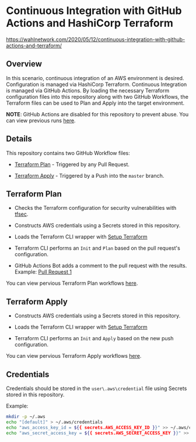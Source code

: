 # Continuous Integration with GitHub Actions and HashiCorp Terraform

https://wahlnetwork.com/2020/05/12/continuous-integration-with-github-actions-and-terraform/

## Overview

In this scenario, continuous integration of an AWS environment is desired. Configuration is managed via HashiCorp Terraform. Continuous Integration is managed via GitHub Actions. By loading the necessary Terraform configuration files into this repository along with two GitHub Workflows, the Terraform files can be used to Plan and Apply into the target environment.

**NOTE**: GitHub Actions are disabled for this repository to prevent abuse. You can view previous runs [here](/actions).

## Details

This repository contains two GitHub Workflow files:

* [Terraform Plan](/.github/workflows/tf-plan.yml) - Triggered by any Pull Request.

* [Terraform Apply](/.github/workflows/tf-apply.yml) - Triggered by a Push into the `master` branch.

## Terraform Plan

* Checks the Terraform configuration for security vulnerabilities with [tfsec](https://github.com/liamg/tfsec).

* Constructs AWS credentials using a Secrets stored in this repository.

* Loads the Terraform CLI wrapper with [Setup Terraform](https://github.com/marketplace/actions/hashicorp-setup-terraform)

* Terraform CLI performs an `Init` and `Plan` based on the pull request's configuration.

* GitHub Actions Bot adds a comment to the pull request with the results. Example: [Pull Request 1](https://github.com/WahlNetwork/github-action-terraform/pull/1)

You can view pervious Terraform Plan workflows [here](https://github.com/WahlNetwork/github-action-terraform/actions?query=workflow%3A%22Terraform+Plan%22).

## Terraform Apply

* Constructs AWS credentials using a Secrets stored in this repository.

* Loads the Terraform CLI wrapper with [Setup Terraform](https://github.com/marketplace/actions/hashicorp-setup-terraform)

* Terraform CLI performs an `Init` and `Apply` based on the new push configuration.

You can view pervious Terraform Apply workflows [here](https://github.com/WahlNetwork/github-action-terraform/actions?query=workflow%3A%22Terraform+Apply%22).

## Credentials

Credentials should be stored in the `user\.aws\credential` file using Secrets stored in this repository.

Example:

```bash
mkdir -p ~/.aws
echo "[default]" > ~/.aws/credentials
echo "aws_access_key_id = ${{ secrets.AWS_ACCESS_KEY_ID }}" >> ~/.aws/credentials
echo "aws_secret_access_key = ${{ secrets.AWS_SECRET_ACCESS_KEY }}" >> ~/.aws/credentials
```
